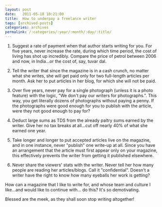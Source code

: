 ```yaml
---
layout: post
date:	2011-05-18 10:21:00
title:  How to underpay a freelance writer
tags: [archived-posts]
categories: archives
permalink: /:categories/:year/:month/:day/:title/
---
```

1. Suggest a rate of payment when that author starts writing for you. For five years, never increase the rate, during which time period, the cost of living has shot up incredibly. Compare the price of petrol between 2006 and now, in India...or the cost of, say, tuvar dal.

2. Tell the writer that since the magazine is in a cash crunch, no matter what she writes, she will get paid only for two full-length articles per month. Ask her to put articles in her blog, for which she will not be paid.

3. Over five years, never pay for a single photograph (unless it is a photo feature)  with the logic, "We don't pay our writers for photographs.". This way, you get literally dozens of photographs without paying a penny. If the photographs were good enough for you to publish with the article, were they not good enough to pay for?

4. Deduct large sums as TDS from the already paltry sums earned by the writer. Give her no tax breaks at all...cut off nearly 40% of what she earned one year.

5. Take longer and longer to put accepted articles live on the magazine, and in one instance, never "publish" one write-up at all. Since you have an arrangement that the article must first appear only on your magazine, this effectively prevents the writer from getting it published elsewhere.

6. Never share the viewers' stats with the writer. Never tell her how many people are reading her articles/blogs. Call it "confidential". Doesn't a writer have the right to know how many eyeballs her work is getting?


How can a magazine that I like to write for, and whose team and culture I like...and would like to continue with... do this? It's so demotivating.

Blessed are the meek, as they shall soon stop writing altogether!
